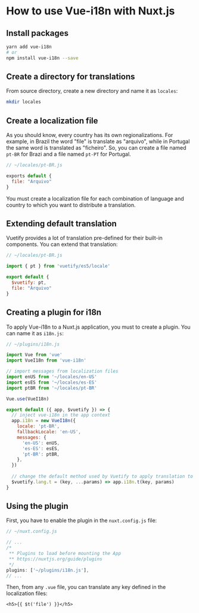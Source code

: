 # How to use Vue-i18n with Nuxt.js

## Install packages

```sh
yarn add vue-i18n
# or
npm install vue-i18n --save
```

## Create a directory for translations

From source directory, create a new directory and name it as `locales`:

```sh
mkdir locales
```

## Create a localization file

As you should know, every country has its own regionalizations. For example, in Brazil the word "file" is translate as "arquivo", while in Portugal the same word is translated as "ficheiro". So, you can create a file named `pt-BR` for Brazi and a file named `pt-PT` for Portugal.

```js
// ~/locales/pt-BR.js

exports default {
  file: "Arquivo"
}
```

You must create a localization file for each combination of language and country to which you want to distribute a translation.

## Extending default translation

Vuetify provides a lot of translation pre-defined for their built-in components. You can extend that translation:

```js
// ~/locales/pt-BR.js

import { pt } from 'vuetify/es5/locale'

export default {
  $vuetify: pt,
  file: "Arquivo"
}
```

## Creating a plugin for i18n

To apply Vue-i18n to a Nuxt.js application, you must to create a plugin. You can name it as `i18n.js`:

```js
// ~/plugins/i18n.js

import Vue from 'vue'
import VueI18n from 'vue-i18n'

// import messages from localization files
import enUS from '~/locales/en-US'
import esES from '~/locales/es-ES'
import ptBR from '~/locales/pt-BR'

Vue.use(VueI18n)

export default ({ app, $vuetify }) => {
  // inject vue-i18n in the app context
  app.i18n = new VueI18n({
    locale: 'pt-BR',
    fallbackLocale: 'en-US',
    messages: {
      'en-US': enUS,
      'es-ES': esES,
      'pt-BR': ptBR,
    },
  })
  
  // change the default method used by Vuetify to apply translation to their built-in components
  $vuetify.lang.t = (key, ...params) => app.i18n.t(key, params)
}
```

## Using the plugin

First, you have to enable the plugin in the `nuxt.config.js` file:

```js
// ~/nuxt.config.js

// ...
/*
 ** Plugins to load before mounting the App
 ** https://nuxtjs.org/guide/plugins
 */
plugins: ['~/plugins/i18n.js'],
// ...
```

Then, from any `.vue` file, you can translate any key defined in the localization files:

```vue
<h5>{{ $t('file') }}</h5>
```
